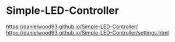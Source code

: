 # Simple-LED-Controller


https://danielwood93.github.io/Simple-LED-Controller/
https://danielwood93.github.io/Simple-LED-Controller/settings.html